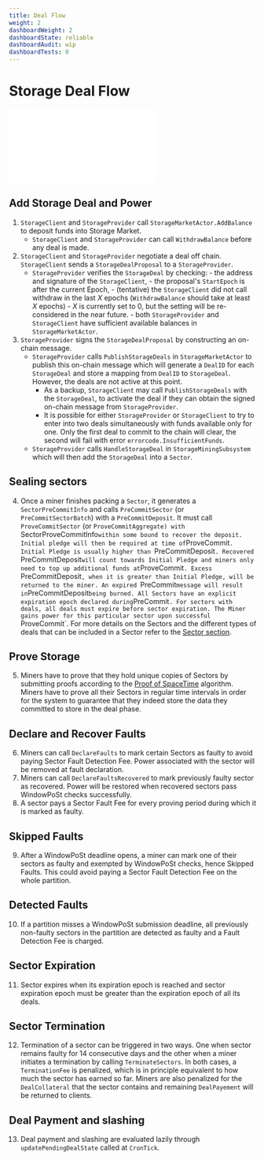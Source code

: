 ```yaml
---
title: Deal Flow
weight: 2
dashboardWeight: 2
dashboardState: reliable
dashboardAudit: wip
dashboardTests: 0
---
```


# Storage Deal Flow

![Deal Flow Sequence Diagram](diagrams/deal-flow.mmd)

## Add Storage Deal and Power

1. `StorageClient` and `StorageProvider` call `StorageMarketActor.AddBalance` to deposit funds into Storage Market.
   - `StorageClient` and `StorageProvider` can call `WithdrawBalance` before any deal is made.
2. `StorageClient` and `StorageProvider` negotiate a deal off chain. `StorageClient` sends a `StorageDealProposal` to a `StorageProvider`.
   - `StorageProvider` verifies the `StorageDeal` by checking: - the address and signature of the `StorageClient`, - the proposal's `StartEpoch` is after the current Epoch, - (tentative) the `StorageClient` did not call withdraw in the last _X_ epochs (`WithdrawBalance` should take at least _X_ epochs) - _X_ is currently set to 0, but the setting will be re-considered in the near future. - both `StorageProvider` and `StorageClient` have sufficient available balances in `StorageMarketActor`.
3. `StorageProvider` signs the `StorageDealProposal` by constructing an on-chain message.
   - `StorageProvider` calls `PublishStorageDeals` in `StorageMarketActor` to publish this on-chain message which will generate a `DealID` for each `StorageDeal` and store a mapping from `DealID` to `StorageDeal`. However, the deals are not active at this point.
     - As a backup, `StorageClient` may call `PublishStorageDeals` with the `StorageDeal`, to activate the deal if they can obtain the signed on-chain message from `StorageProvider`.
     - It is possible for either `StorageProvider` or `StorageClient` to try to enter into two deals simultaneously with funds available only for one. Only the first deal to commit to the chain will clear, the second will fail with error `errorcode.InsufficientFunds`.
   - `StorageProvider` calls `HandleStorageDeal` in `StorageMiningSubsystem` which will then add the `StorageDeal` into a `Sector`.

## Sealing sectors

4. Once a miner finishes packing a `Sector`, it generates a `SectorPreCommitInfo` and calls `PreCommitSector` (or `PreCommitSectorBatch`) with a `PreCommitDeposit`. It must call `ProveCommitSector` (or `ProveCommitAggregate) with `SectorProveCommitInfo` within some bound to recover the deposit. Initial pledge will then be required at time of `ProveCommit`. Initial Pledge is usually higher than `PreCommitDeposit`. Recovered `PreCommitDeposit` will count towards Initial Pledge and miners only need to top up additional funds at `ProveCommit`. Excess `PreCommitDeposit`, when it is greater than Initial Pledge, will be returned to the miner. An expired `PreCommit` message will result in `PreCommitDeposit` being burned. All Sectors have an explicit expiration epoch declared during `PreCommit`. For sectors with deals, all deals must expire before sector expiration. The Miner gains power for this particular sector upon successful `ProveCommit`. For more details on the Sectors and the different types of deals that can be included in a Sector refer to the [Sector section](filecoin_mining#sector).

## Prove Storage

5. Miners have to prove that they hold unique copies of Sectors by submitting proofs according to the [Proof of SpaceTime](post) algorithm. Miners have to prove all their Sectors in regular time intervals in order for the system to guarantee that they indeed store the data they committed to store in the deal phase.

## Declare and Recover Faults

6. Miners can call `DeclareFaults` to mark certain Sectors as faulty to avoid paying Sector Fault Detection Fee. Power associated with the sector will be removed at fault declaration.
7. Miners can call `DeclareFaultsRecovered` to mark previously faulty sector as recovered. Power will be restored when recovered sectors pass WindowPoSt checks successfully.
8. A sector pays a Sector Fault Fee for every proving period during which it is marked as faulty.

## Skipped Faults

9. After a WindowPoSt deadline opens, a miner can mark one of their sectors as faulty and exempted by WindowPoSt checks, hence Skipped Faults. This could avoid paying a Sector Fault Detection Fee on the whole partition.

## Detected Faults

10. If a partition misses a WindowPoSt submission deadline, all previously non-faulty sectors in the partition are detected as faulty and a Fault Detection Fee is charged.

## Sector Expiration

11. Sector expires when its expiration epoch is reached and sector expiration epoch must be greater than the expiration epoch of all its deals.

## Sector Termination

12. Termination of a sector can be triggered in two ways. One when sector remains faulty for 14 consecutive days and the other when a miner initiates a termination by calling `TerminateSectors`. In both cases, a `TerminationFee` is penalized, which is in principle equivalent to how much the sector has earned so far. Miners are also penalized for the `DealCollateral` that the sector contains and remaining `DealPayement` will be returned to clients.

## Deal Payment and slashing

13. Deal payment and slashing are evaluated lazily through `updatePendingDealState` called at `CronTick`.
